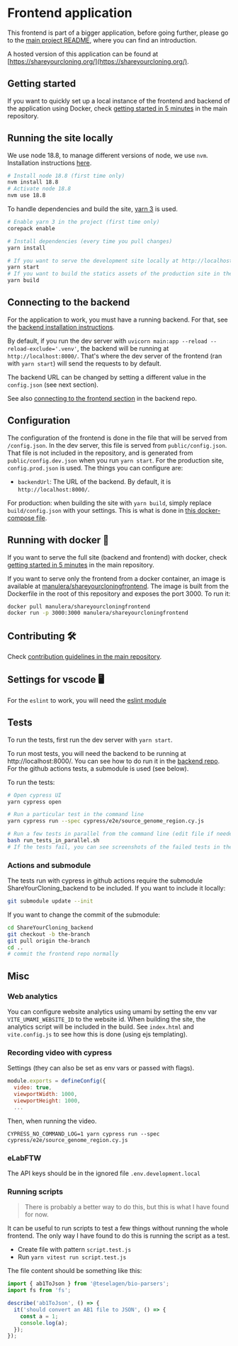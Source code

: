# Frontend application

This frontend is part of a bigger application, before going further, please go to the [main project README](https://github.com/manulera/ShareYourCloning?tab=readme-ov-file#readme), where you can find an introduction.

A hosted version of this application can be found at [https://shareyourcloning.org/](https://shareyourcloning.org/).

## Getting started

If you want to quickly set up a local instance of the frontend and backend of the application using Docker, check [getting started in 5 minutes](https://github.com/manulera/ShareYourCloning#timer_clock-getting-started-in-5-minutes) in the main repository.

## Running the site locally

We use node 18.8, to manage different versions of node, we use `nvm`. Installation instructions [here](https://github.com/nvm-sh/nvm#installing-and-updating).

```bash
# Install node 18.8 (first time only)
nvm install 18.8
# Activate node 18.8
nvm use 18.8
```

To handle dependencies and build the site, [yarn 3](https://v3.yarnpkg.com/) is used.

```bash
# Enable yarn 3 in the project (first time only)
corepack enable

# Install dependencies (every time you pull changes)
yarn install

# If you want to serve the development site locally at http://localhost:3000/
yarn start
# If you want to build the statics assets of the production site in the folder ./build
yarn build
```

## Connecting to the backend

For the application to work, you must have a running backend. For that, see the [backend installation instructions](https://github.com/manulera/ShareYourCloning_backend#local-installation).

By default, if you run the dev server with `uvicorn main:app --reload --reload-exclude='.venv'`, the backend will be running at `http://localhost:8000/`. That's where the dev server of the frontend (ran with `yarn start`) will send the requests to by default.

The backend URL can be changed by setting a different value in the `config.json` (see next section).

See also [connecting to the frontend section](https://github.com/manulera/ShareYourCloning_backend?tab=readme-ov-file#connecting-to-the-frontend) in the backend repo.

## Configuration

The configuration of the frontend is done in the file that will be served from `/config.json`. In the dev server, this file is served from `public/config.json`. That file is not included in the repository, and is generated from `public/config.dev.json` when you run `yarn start`. For the production site, `config.prod.json` is used. The things you can configure are:

* `backendUrl`: The URL of the backend. By default, it is `http://localhost:8000/`.

For production: when building the site with `yarn build`, simply replace `build/config.json` with your settings. This is what is done in [this docker-compose file](https://github.com/manulera/ShareYourCloning).

## Running with docker 🐳

If you want to serve the full site (backend and frontend) with docker, check [getting started in 5 minutes](https://github.com/manulera/ShareYourCloning#timer_clock-getting-started-in-5-minutes) in the main repository.

If you want to serve only the frontend from a docker container, an image is available at [manulera/shareyourcloningfrontend](https://hub.docker.com/r/manulera/shareyourcloningfrontend). The image is built from the Dockerfile in the root of this repository and exposes the port 3000. To run it:

```bash
docker pull manulera/shareyourcloningfrontend
docker run -p 3000:3000 manulera/shareyourcloningfrontend
```

## Contributing :hammer_and_wrench:

Check [contribution guidelines in the main repository](https://github.com/manulera/ShareYourCloning/blob/master/CONTRIBUTING.md).

## Settings for vscode :desktop_computer:

For the `eslint` to work, you will need the [eslint module](https://marketplace.visualstudio.com/items?itemName=dbaeumer.vscode-eslint)

## Tests

To run the tests, first run the dev server with `yarn start`.

To run most tests, you will need the backend to be running at http://localhost:8000/. You can see how to do run it in the [backend repo](https://github.com/manulera/ShareYourCloning_backend). For the github actions tests, a submodule is used (see below).

To run the tests:

```bash
# Open cypress UI
yarn cypress open

# Run a particular test in the command line
yarn cypress run --spec cypress/e2e/source_genome_region.cy.js

# Run a few tests in parallel from the command line (edit file if needed)
bash run_tests_in_parallel.sh
# If the tests fail, you can see screenshots of the failed tests in the folder cypress/screenshots

```

### Actions and submodule

The tests run with cypress in github actions require the submodule ShareYourCloning_backend to be included. If you want to include it locally:

```bash
git submodule update --init
```

If you want to change the commit of the submodule:

```bash
cd ShareYourCloning_backend
git checkout -b the-branch
git pull origin the-branch
cd ..
# commit the frontend repo normally
```

## Misc

### Web analytics

You can configure website analytics using umami by setting the env var `VITE_UMAMI_WEBSITE_ID` to the website id. When building the site, the analytics script will be included in the build. See `index.html` and `vite.config.js` to see how this is done (using ejs templating).

### Recording video with cypress

Settings (they can also be set as env vars or passed with flags).

```javascript
module.exports = defineConfig({
  video: true,
  viewportWidth: 1000,
  viewportHeight: 1000,
  ...
```

Then, when running the video.
```
CYPRESS_NO_COMMAND_LOG=1 yarn cypress run --spec cypress/e2e/source_genome_region.cy.js
```

### eLabFTW

The API keys should be in the ignored file `.env.development.local`

### Running scripts

> There is probably a better way to do this, but this is what I have found for now.

It can be useful to run scripts to test a few things without running the whole frontend. The only way I have found to do this is running the script as a test.

* Create file with pattern `script.test.js`
* Run `yarn vitest run script.test.js`

The file content should be something like this:

```javascript
import { ab1ToJson } from '@teselagen/bio-parsers';
import fs from 'fs';

describe('ab1ToJson', () => {
  it('should convert an AB1 file to JSON', () => {
    const a = 1;
    console.log(a);
  });
});
```
